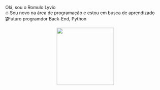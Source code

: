 Olá, sou o Romulo Lyvio
<br> 🔥 Sou novo na área de programação e estou em busca de aprendizado
<br> 🎖️Futuro programdor Back-End, Python
<div align="center">
  <a href="https://github.com/lyvioo">
  <img height="180em" src="https://github-readme-stats.vercel.app/api?username=Lyvio&show_icons=true&theme=dracula&include_all_commits=true&count_private=true"/>
